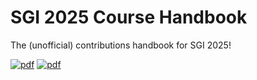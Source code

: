 



# SGI 2025 Course Handbook
The (unofficial) contributions handbook for SGI 2025!

[![pdf](https://github.com/pbelmans/latex-template/actions/workflows/pdf.yml/badge.svg)](https://github.com/pbelmans/latex-template/actions/workflows/pdf.yml)
[![pdf](https://img.shields.io/badge/pdf-note-green)](https://github.com/ToyTeX/SGI-Book_2025/blob/build/main.pdf)

